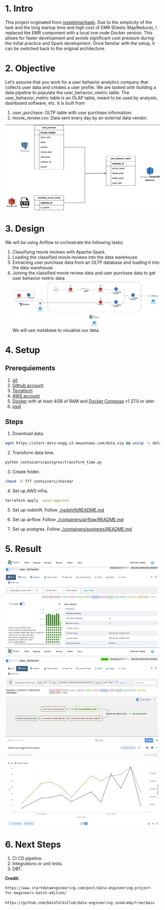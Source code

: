 # 1. Intro

This project originated from [josephmachado](https://github.com/josephmachado/beginner_de_project). Due to the simplicity of the task and the long startup time and high cost of EMR (Elastic MapReduce), I replaced the EMR component with a local one node Docker version. This allows for faster development and avoids significant cost pressure during the initial practice and Spark development. Once familiar with the setup, it can be switched back to the original architecture.

# 2. Objective

Let’s assume that you work for a user behavior analytics company that collects user data and creates a user profile. We are tasked with building a data pipeline to populate the user_behavior_metric table. The user_behavior_metric table is an OLAP table, meant to be used by analysts, dashboard software, etc. It is built from

1. user_purchase: OLTP table with user purchase information.
2. movie_review.csv: Data sent every day by an external data vendor.


![Alt text](img/ERD.png?raw=true "ERD")

# 3. Design
We will be using Airflow to orchestrate the following tasks:

1. Classifying movie reviews with Apache Spark.
2. Loading the classified movie reviews into the data warehouse.
3. Extracting user purchase data from an OLTP database and loading it into the data warehouse.
4. Joining the classified movie review data and user purchase data to get user behavior metric data.
![Alt text](img/design.jpg?raw=true "Optional Title")
We will use metabase to visualize our data.

# 4. Setup

## Prerequiements  
1. [git](https://git-scm.com/book/en/v2/Getting-Started-Installing-Git)  
2. [Github account](https://github.com)  
3. [Terraform](https://developer.hashicorp.com/terraform/tutorials/aws-get-started/install-cli)  
4. [AWS account](https://aws.amazon.com)  
5. [Docker](https://docs.docker.com/engine/install/) with at least 4GB of RAM and [Docker Compose](https://docs.docker.com/compose/install/) v1.27.0 or later  
6. [psql](https://git-scm.com/book/en/v2/Getting-Started-Installing-Git)  

## Steps

1. Download data.
```bash
wget https://start-data-engg.s3.amazonaws.com/data.zip && unzip -o data.zip && chmod -R u=rwx,g=rwx,o=rwx data
```

2. Transform data time.
```bash
python containers/postgres/transform_time.py
```

3. Create folder.
```bash
chmod -R 777 containers/shared/
```

4. Set up AWS infra.
```bash
terraform apply -auto-approve
```

5. Set up redshift. Follow [./redshift/README.md](./redshift/README.md)

6. Set up airflow. Follow [./containers/airflow/README.md](./containers/airflow/README.md)

7. Set up postgres. Follow [./containers/postgres/README.md](./containers/postgres/README.md)

# 5. Result

![Alt text](img/airflow-grid.png?raw=true "Airflow Grid")
![Alt text](img/airflow-graph.png?raw=true "Airflow Graph")
![Alt text](img/metabase.png?raw=true "Metabase")

# 6. Next Steps
1. CI CD pipeline.
2. Integrations or unit tests.
3. DBT.

**Credit:** 

    https://www.startdataengineering.com/post/data-engineering-project-for-beginners-batch-edition/

    https://github.com/DataTalksClub/data-engineering-zoomcamp/tree/main


